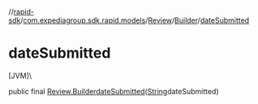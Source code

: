 //[rapid-sdk](../../../../index.md)/[com.expediagroup.sdk.rapid.models](../../index.md)/[Review](../index.md)/[Builder](index.md)/[dateSubmitted](date-submitted.md)

# dateSubmitted

[JVM]\

public final [Review.Builder](index.md)[dateSubmitted](date-submitted.md)([String](https://docs.oracle.com/javase/8/docs/api/java/lang/String.html)dateSubmitted)
